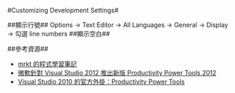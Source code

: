 #Customizing Development Settings#

##顯示行號##
  Options -> Text Editor -> All Languages -> General -> Display -> 勾選 line numbers
##顯示空白##

##參考資源##
+ [mrkt 的程式學習筆記](http://kevintsengtw.blogspot.tw/2015/02/visual-studio-part1.html)
+ [微軟針對 Visual Studio 2012 推出新版 Productivity Power Tools 2012](https://kheresy.wordpress.com/2012/11/08/visual-studio-productivity-power-tools-2012/)
+ [Visual Studio 2010 的官方外掛：Productivity Power Tools](https://kheresy.wordpress.com/2010/08/28/visual-studio-2010-%E7%9A%84%E5%AE%98%E6%96%B9%E5%A4%96%E6%8E%9B%EF%BC%9Aproductivity-power-tools/)
